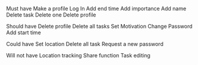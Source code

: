 

Must have
  Make a profile
  Log In
  Add end time
  Add importance
  Add name
  Delete task
  Delete one
  Delete profile




Should have
  Delete profile
  Delete all tasks
  Set Motivation
  Change Password
  Add start time





Could have
  Set location
  Delete all task
  Request a new password
  
  
  
  
  
Will not have
  Location tracking
  Share function
  Task editing






